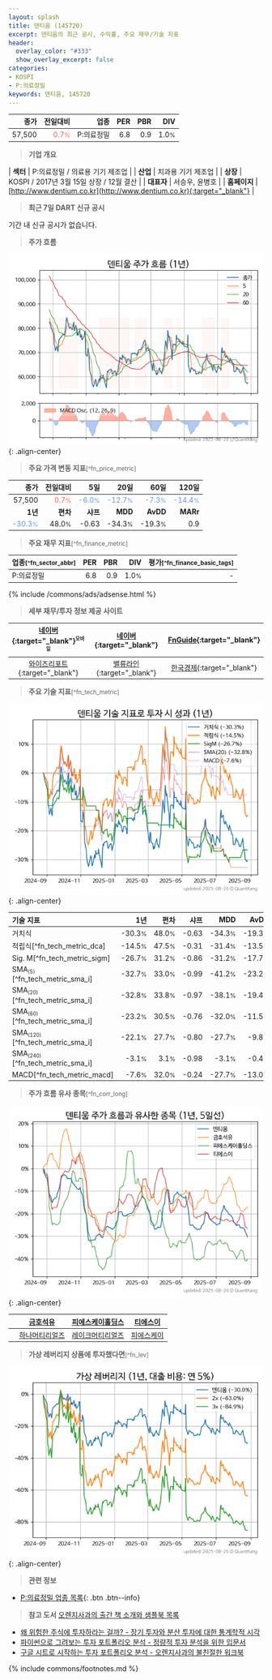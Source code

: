 ```yaml
---
layout: splash
title: 덴티움 (145720)
excerpt: 덴티움의 최근 공시, 수익률, 주요 재무/기술 지표
header:
  overlay_color: "#333"
  show_overlay_excerpt: false
categories:
- KOSPI
- P:의료정밀
keywords: 덴티움, 145720
---
```


| **종가** | **전일대비** | **업종** | **PER** | **PBR** | **DIV** |
| -------: | -----------: | -------: | ------: | ------: | ------: |
| 57,500 | <span style="color: tomato">0.7<small>%</small></span> | P:의료정밀 | 6.8 | 0.9 | 1.0<small>%</small> |

<!-- more -->


> **기업 개요**<a id="company"></a>

| <span style="white-space:nowrap;">**섹터**</span> | P:의료정밀 / 의료용 기기 제조업 |
| <span style="white-space:nowrap;">**산업**</span> | 치과용 기기 제조업 |
| <span style="white-space:nowrap;">**상장**</span> | KOSPI / 2017년 3월 15일 상장 / 12월 결산 |
| <span style="white-space:nowrap;">**대표자**</span> | 서승우, 윤병호 |
| <span style="white-space:nowrap;">**홈페이지**</span> | [http://www.dentium.co.kr](http://www.dentium.co.kr){:target="_blank"} |


> **최근 7일 DART 신규 공시**<a id="dart"></a>

기간 내 신규 공시가 없습니다.


> **주가 흐름**<a id="price"></a>

![145720](/stock/images/145720.png){: .align-center}


> **주요 가격 변동 지표**<small>[^fn_price_metric]</small>

| **종가** | **전일대비** | **5일** | **20일** | **60일** | **120일** |
| -------: | -----------: | ------: | -------: | -------: | --------: |
| 57,500 | <span style="color: tomato">0.7<small>%</small></span> | <span style="color: cornflowerblue">-6.0<small>%</small></span> | <span style="color: cornflowerblue">-12.7<small>%</small></span> | <span style="color: cornflowerblue">-7.3<small>%</small></span> | <span style="color: cornflowerblue">-14.4<small>%</small></span> |
| **1년** | **편차** | **샤프** | **MDD** | **AvDD** | **MARr** |
| <span style="color: cornflowerblue">-30.3<small>%</small></span> | 48.0<small>%</small> | -0.63 | -34.3<small>%</small> | -19.3<small>%</small> | 0.9 |


> **주요 재무 지표**<small>[^fn_finance_metric]</small>

| **업종**<small>[^fn_sector_abbr]</small> | **PER** | **PBR** | **DIV** | **평가**<small>[^fn_finance_basic_tags]</small> |
| :--------------------------------------- | ------: | ------: | ------: | ----------------------------------------------: |
| P:의료정밀 | 6.8 | 0.9 | 1.0<small>%</small> | - |



{% include /commons/ads/adsense.html %}

> **세부 재무/투자 정보 제공 사이트**

| [네이버](https://m.stock.naver.com/domestic/stock/145720/finance/summary){:target="_blank"}<sup><small>모바일</small></sup> | [네이버](https://finance.naver.com/item/coinfo.naver?code=145720){:target="_blank"} | [FnGuide](https://comp.fnguide.com/SVO2/ASP/SVD_Invest.asp?gicode=A145720&MenuYn=Y){:target="_blank"} |
| :---: | :---: | :---: |
| [와이즈리포트](https://comp.wisereport.co.kr/company/c1040001.aspx?cmp_cd=145720){:target="_blank"} | [밸류라인](https://www.valueline.co.kr/finance/summary/145720){:target="_blank"} | [한국경제](https://markets.hankyung.com/stock/145720/financial-summary){:target="_blank"} |


> **주요 기술 지표**<small>[^fn_tech_metric]</small>


![145720](/stock/images/145720_tech.png){: .align-center}

| **기술 지표** | **1년** | **편차** | **샤프** | **MDD** | **AvDD** |
| :------------ | ------: | -----------: | -------: | ------: | -------: |
| 거치식 | -30.3<small>%</small> | 48.0<small>%</small> | -0.63 | -34.3<small>%</small> | -19.3<small>%</small> |
| 적립식[^fn_tech_metric_dca] | -14.5<small>%</small> | 47.5<small>%</small> | -0.31 | -31.4<small>%</small> | -13.5<small>%</small> |
| Sig. M[^fn_tech_metric_sigm] | -26.7<small>%</small> | 31.2<small>%</small> | -0.86 | -31.2<small>%</small> | -17.7<small>%</small> |
| SMA<small><sub>(5)</sub></small>[^fn_tech_metric_sma_i] | -32.7<small>%</small> | 33.0<small>%</small> | -0.99 | -41.2<small>%</small> | -23.2<small>%</small> |
| SMA<small><sub>(20)</sub></small>[^fn_tech_metric_sma_i] | -32.8<small>%</small> | 33.8<small>%</small> | -0.97 | -38.1<small>%</small> | -19.4<small>%</small> |
| SMA<small><sub>(60)</sub></small>[^fn_tech_metric_sma_i] | -23.2<small>%</small> | 30.5<small>%</small> | -0.76 | -32.0<small>%</small> | -11.5<small>%</small> |
| SMA<small><sub>(120)</sub></small>[^fn_tech_metric_sma_i] | -22.1<small>%</small> | 27.7<small>%</small> | -0.80 | -27.7<small>%</small> | -9.8<small>%</small> |
| SMA<small><sub>(240)</sub></small>[^fn_tech_metric_sma_i] | -3.1<small>%</small> | 3.1<small>%</small> | -0.98 | -3.1<small>%</small> | -0.4<small>%</small> |
| MACD[^fn_tech_metric_macd] | -7.6<small>%</small> | 32.0<small>%</small> | -0.24 | -27.7<small>%</small> | -13.0<small>%</small> |


> **주가 흐름 유사 종목**<a id="corr"></a><small>[^fn_corr_long]</small>

![145720](/stock/images/145720_corr.png){: .align-center}

|       | [금호석유](/011780/) | [피에스케이홀딩스](/031980/) | [티에스이](/131290/) |
| :---: | :------------------------------------: | :------------------------------------: | :------------------------------------: |
|       | [하나머티리얼즈](/166090/) | [레이크머티리얼즈](/281740/) | [피에스케이](/319660/) |


> **가상 레버리지 상품에 투자했다면**<a id="2x"></a><small>[^fn_lev]</small>

![145720](/stock/images/145720_2x.png){: .align-center}


> **관련 정보**

- [P:의료정밀 업종 목록](/stats/sector/kospi_업종_의료정밀_종목/){: .btn .btn--info}

> **참고 도서** [오렌지사과의 출간 책 소개와 샘플북 목록](https://kongdori.tistory.com/691)

- [왜 위험한 주식에 투자하라는 걸까? - 장기 투자와 분산 투자에 대한 통계학적 시각](https://kongdori.tistory.com/421)
- [파이썬으로 그려보는 투자 포트폴리오 분석  - 정량적 투자 분석을 위한 입문서](https://kongdori.tistory.com/643)
- [구글 시트로 시작하는 투자 포트폴리오 분석 - 오렌지사과의 불친절한 워크북](https://kongdori.tistory.com/449)


{% include commons/footnotes.md %}